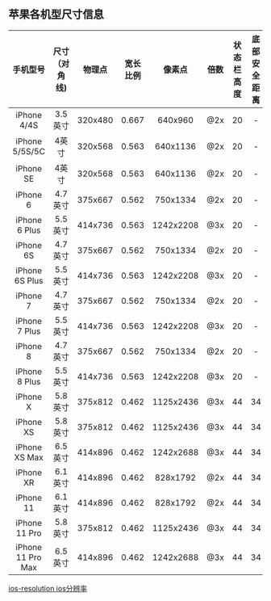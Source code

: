 ## 苹果各机型尺寸信息

手机型号 | 尺寸（对角线) | 物理点 | 宽长比例 | 像素点 | 倍数 | 状态栏高度 | 底部安全距离 | 导航栏高度  | tabbar高度
:-: | :-: | :-: | :-: | :-: | :-: | :-: | :-: | :-: | :-:
iPhone 4/4S |	3.5英寸 |	320x480 |	0.667 |	640x960    |	@2x  |	20  | -  |	44 	|   49
iPhone 5/5S/5C | 4英寸  |	320x568 |   0.563 |	640x1136   |	@2x  |	20 	| -  |	44  |	49
iPhone SE 	| 4英寸 |	320x568 |	0.563 |	640x1136 |	@2x  |	20 |	- |	44 |	49
iPhone 6  | 4.7英寸 |	375x667 |	0.562 |	750x1334 |	@2x  |	20 |	- |	44 |	49
iPhone 6 Plus |	5.5英寸 |	414x736 |	0.563 |	1242x2208 |	@3x  |	20 | - |44 |	49
iPhone 6S |	4.7英寸  |	375x667  |	0.562 |	750x1334 |	@2x |	20 |	- |	44 |    49
iPhone 6S Plus |	5.5英寸 |	414x736 |	0.563 |	1242x2208 |	@3x |	20 |	- |	44 |	49
iPhone 7 |	4.7英寸 |	375x667 |	0.562 |	750x1334 |	@2x |	20 |	- |	44 |	49
iPhone 7 Plus |	5.5英寸 |	414x736 |	0.563 |	1242x2208 |	@3x |	20 |	- |	44 	| 49
iPhone 8 |	4.7英寸 |	375x667 |	0.562 |	750x1334 |	@2x |	20 |	- |	44 |	49
iPhone 8 Plus |	5.5英寸 |	414x736 |	0.563 |	1242x2208 |	@3x |	20 | 	- |	44 	| 49
iPhone X |	5.8英寸 |	375x812 |	0.462 |	1125x2436 |	@3x |	44 |	34 | 	44 |	83
iPhone XS |	5.8英寸 |	375x812 |	0.462 |	1125x2436 |	@3x |	44 |	34 |	44 |	83
iPhone XS Max |	6.5英寸 |	414x896 |	0.462 |	1242x2688 |	@3x |	44 |	34 |	44 |	83
iPhone XR |	6.1英寸 |	414x896 |	0.462 |	828x1792 |	@2x |	44 |	34 |	44 |	83
iPhone 11 |	6.1英寸 |	414x896 |	0.462 |	828x1792 |	@2x |	44 |	34 |	44 |	83
iPhone 11 Pro |	5.8英寸 |	375x812 |	0.462 |	1125x2436 |	@3x |	44 |	34 |	44 |	83
iPhone 11 Pro Max |	6.5英寸 |	414x896 |	0.462 |	1242x2688 |	@3x |	44 |	34 | 	44 |	83

[ios-resolution ios分辨率](https://www.ios-resolution.com/)


